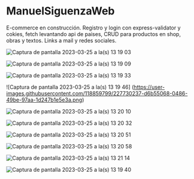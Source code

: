 # ManuelSiguenzaWeb
E-commerce en construcción. Registro y login con express-validator y cokies, fetch levantando api de paises, CRUD para productos en shop, obras y textos. Links a mail y redes sociales. 

![Captura de pantalla 2023-03-25 a la(s) 13 19 03](https://user-images.githubusercontent.com/118859799/227951654-97702598-d837-442f-9056-e8f60bc5d26f.png)

![Captura de pantalla 2023-03-25 a la(s) 13 19 09](https://user-images.githubusercontent.com/118859799/227951684-50b77243-48af-48a9-81dc-e48c6f9aebd7.png)

![Captura de pantalla 2023-03-25 a la(s) 13 19 33](https://user-images.githubusercontent.com/118859799/227951717-722c262c-5bbd-4396-9798-77cbb5312c47.png)


![Captura de pantalla 2023-03-25 a la(s) 13 19 46] (https://user-images.githubusercontent.com/118859799/227730237-d6b55068-0486-49be-97aa-1d247b1e5e3a.png)

![Captura de pantalla 2023-03-25 a la(s) 13 20 10](https://user-images.githubusercontent.com/118859799/227730238-d5fabdd2-7b9a-4672-8c79-e187bd39d7a9.png)

![Captura de pantalla 2023-03-25 a la(s) 13 20 32](https://user-images.githubusercontent.com/118859799/227730241-4efb2d4d-1017-49ed-a4e8-064586a31141.png)

![Captura de pantalla 2023-03-25 a la(s) 13 20 51](https://user-images.githubusercontent.com/118859799/227730245-7f4dba99-23b7-49e5-bcee-f6a864946443.png)

![Captura de pantalla 2023-03-25 a la(s) 13 20 58](https://user-images.githubusercontent.com/118859799/227730254-5af7770c-3142-45f8-822a-8db4f0f9f5d2.png)

![Captura de pantalla 2023-03-25 a la(s) 13 21 14](https://user-images.githubusercontent.com/118859799/227730264-9eed3d09-473c-4e8d-8bf1-1d423ec749f5.png)

![Captura de pantalla 2023-03-25 a la(s) 13 19 40](https://user-images.githubusercontent.com/118859799/227730230-a1d59a97-f1ef-4987-ad50-12d6b8cd27f1.png)

